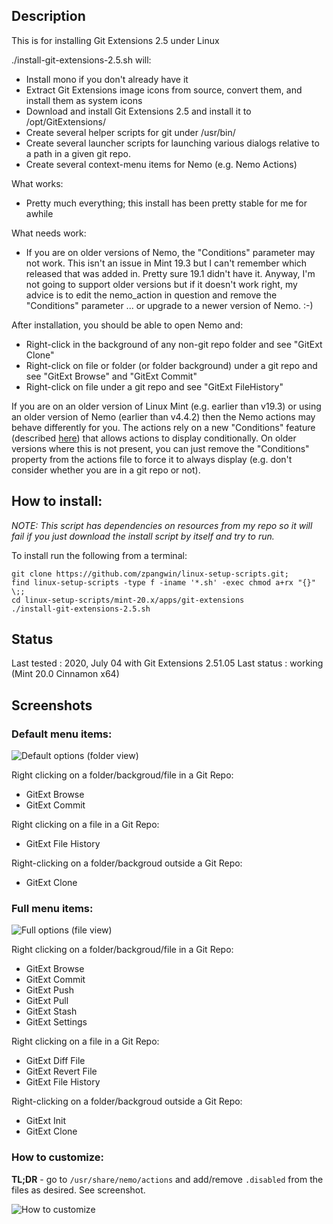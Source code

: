 
## Description

This is for installing Git Extensions 2.5 under Linux

./install-git-extensions-2.5.sh will:

* Install mono if you don't already have it
* Extract Git Extensions image icons from source, convert them, and install them as system icons
* Download and install Git Extensions 2.5 and install it to /opt/GitExtensions/
* Create several helper scripts for git under /usr/bin/
* Create several launcher scripts for launching various dialogs relative to a path in a given git repo.
* Create several context-menu items for Nemo (e.g. Nemo Actions)

What works:

* Pretty much everything; this install has been pretty stable for me for awhile

What needs work:

* If you are on older versions of Nemo, the "Conditions" parameter may not work. This isn't an issue in Mint 19.3 but I can't remember which released that was added in. Pretty sure 19.1 didn't have it. Anyway, I'm not going to support older versions but if it doesn't work right, my advice is to edit the nemo_action in question and remove the "Conditions" parameter ... or upgrade to a newer version of Nemo. :-)

After installation, you should be able to open Nemo and:

* Right-click in the background of any non-git repo folder and see "GitExt Clone"
* Right-click on file or folder (or folder background) under a git repo and see "GitExt Browse" and "GitExt Commit"
* Right-click on file under a git repo and see "GitExt FileHistory"

If you are on an older version of Linux Mint (e.g. earlier than v19.3) or using an older version of Nemo (earlier than v4.4.2) then the Nemo actions may behave differently for you. The actions rely on a new "Conditions" feature (described [here](https://github.com/linuxmint/nemo/pull/2056)) that allows actions to display conditionally. On older versions where this is not present, you can just remove the "Conditions" property from the actions file to force it to always display (e.g. don't consider whether you are in a git repo or not).


## How to install:

*NOTE: This script has dependencies on resources from my repo so it will fail if you just download the install script by itself and try to run.*

To install run the following from a terminal:

```
git clone https://github.com/zpangwin/linux-setup-scripts.git;
find linux-setup-scripts -type f -iname '*.sh' -exec chmod a+rx "{}" \;;
cd linux-setup-scripts/mint-20.x/apps/git-extensions
./install-git-extensions-2.5.sh
```

## Status

Last tested : 2020, July 04 with Git Extensions 2.51.05
Last status : working (Mint 20.0 Cinnamon x64)

## Screenshots

### Default menu items:

![Default options (folder view)](https://github.com/zpangwin/linux-setup-scripts/blob/master/imgs/git-extensions/default-menu-items.png?raw=true)

Right clicking on a folder/backgroud/file in a Git Repo:

* GitExt Browse
* GitExt Commit

Right clicking on a file in a Git Repo:

* GitExt File History

Right-clicking on a folder/backgroud outside a Git Repo:

* GitExt Clone


### Full menu items:

![Full options (file view)](https://github.com/zpangwin/linux-setup-scripts/blob/master/imgs/git-extensions/full-menu-items.png?raw=true)

Right clicking on a folder/backgroud/file in a Git Repo:

* GitExt Browse
* GitExt Commit
* GitExt Push
* GitExt Pull
* GitExt Stash
* GitExt Settings

Right clicking on a file in a Git Repo:

* GitExt Diff File
* GitExt Revert File
* GitExt File History

Right-clicking on a folder/backgroud outside a Git Repo:

* GitExt Init
* GitExt Clone

### How to customize:

**TL;DR** - go to `/usr/share/nemo/actions` and add/remove `.disabled` from the files as desired. See screenshot.

![How to customize](https://github.com/zpangwin/linux-setup-scripts/blob/master/imgs/git-extensions/how-to-customize.png?raw=true)
